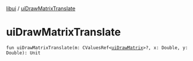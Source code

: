 [libui](README.md) / [uiDrawMatrixTranslate](ui-draw-matrix-translate.md)

# uiDrawMatrixTranslate

`fun uiDrawMatrixTranslate(m: CValuesRef<`[`uiDrawMatrix`](ui-draw-matrix/README.md)`>?, x: Double, y: Double): Unit`
